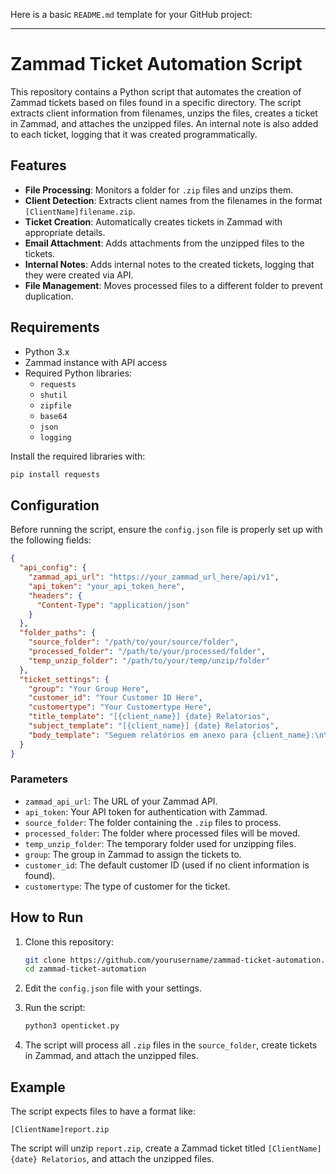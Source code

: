 Here is a basic `README.md` template for your GitHub project:

---

# Zammad Ticket Automation Script

This repository contains a Python script that automates the creation of Zammad tickets based on files found in a specific directory. The script extracts client information from filenames, unzips the files, creates a ticket in Zammad, and attaches the unzipped files. An internal note is also added to each ticket, logging that it was created programmatically.

## Features

- **File Processing**: Monitors a folder for `.zip` files and unzips them.
- **Client Detection**: Extracts client names from the filenames in the format `[ClientName]filename.zip`.
- **Ticket Creation**: Automatically creates tickets in Zammad with appropriate details.
- **Email Attachment**: Adds attachments from the unzipped files to the tickets.
- **Internal Notes**: Adds internal notes to the created tickets, logging that they were created via API.
- **File Management**: Moves processed files to a different folder to prevent duplication.

## Requirements

- Python 3.x
- Zammad instance with API access
- Required Python libraries:
  - `requests`
  - `shutil`
  - `zipfile`
  - `base64`
  - `json`
  - `logging`

Install the required libraries with:

```bash
pip install requests
```

## Configuration

Before running the script, ensure the `config.json` file is properly set up with the following fields:

```json
{
  "api_config": {
    "zammad_api_url": "https://your_zammad_url_here/api/v1",
    "api_token": "your_api_token_here",
    "headers": {
      "Content-Type": "application/json"
    }
  },
  "folder_paths": {
    "source_folder": "/path/to/your/source/folder",
    "processed_folder": "/path/to/your/processed/folder",
    "temp_unzip_folder": "/path/to/your/temp/unzip/folder"
  },
  "ticket_settings": {
    "group": "Your Group Here",
    "customer_id": "Your Customer ID Here",
    "customertype": "Your Customertype Here",
    "title_template": "[{client_name}] {date} Relatorios",
    "subject_template": "[{client_name}] {date} Relatorios",
    "body_template": "Seguem relatórios em anexo para {client_name}:\n\n{files_list}.\n\n"
  }
}
```

### Parameters

- `zammad_api_url`: The URL of your Zammad API.
- `api_token`: Your API token for authentication with Zammad.
- `source_folder`: The folder containing the `.zip` files to process.
- `processed_folder`: The folder where processed files will be moved.
- `temp_unzip_folder`: The temporary folder used for unzipping files.
- `group`: The group in Zammad to assign the tickets to.
- `customer_id`: The default customer ID (used if no client information is found).
- `customertype`: The type of customer for the ticket.

## How to Run

1. Clone this repository:

   ```bash
   git clone https://github.com/yourusername/zammad-ticket-automation.git
   cd zammad-ticket-automation
   ```

2. Edit the `config.json` file with your settings.

3. Run the script:

   ```bash
   python3 openticket.py
   ```

4. The script will process all `.zip` files in the `source_folder`, create tickets in Zammad, and attach the unzipped files.

## Example

The script expects files to have a format like:

```
[ClientName]report.zip
```

The script will unzip `report.zip`, create a Zammad ticket titled `[ClientName] {date} Relatorios`, and attach the unzipped files.
